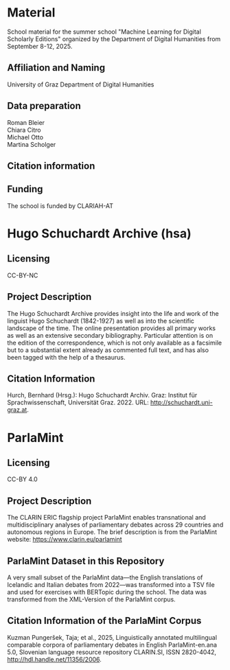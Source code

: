 # Material

School material for the summer school "Machine Learning for Digital Scholarly Editions" organized by the 
Department of Digital Humanities from September 8-12, 2025.

## Affiliation and Naming
University of Graz
Department of Digital Humanities 

## Data preparation
Roman Bleier  
Chiara Citro  
Michael Otto  
Martina Scholger

## Citation information

## Funding
The school is funded by CLARIAH-AT

# Hugo Schuchardt Archive (hsa)

## Licensing
CC-BY-NC

## Project Description
The Hugo Schuchardt Archive provides insight into the life and work of the linguist Hugo Schuchardt (1842-1927) as well as into the scientific landscape of the time. The online presentation provides all primary works as well as an extensive secondary bibliography. Particular attention is on the edition of the correspondence, which is not only available as a facsimile but to a substantial extent already as commented full text, and has also been tagged with the help of a thesaurus.

## Citation Information

Hurch, Bernhard (Hrsg.): Hugo Schuchardt Archiv. Graz: Institut für Sprachwissenschaft, Universität Graz. 2022. URL: http://schuchardt.uni-graz.at. 


# ParlaMint 

## Licensing
CC-BY 4.0

## Project Description
The CLARIN ERIC flagship project ParlaMint enables transnational and multidisciplinary analyses of parliamentary debates across 29 countries and autonomous regions in Europe. The brief description is from the ParlaMint website: https://www.clarin.eu/parlamint

## ParlaMint Dataset in this Repository
A very small subset of the ParlaMint data—the English translations of Icelandic and Italian debates from 2022—was transformed into a TSV file and used for exercises with BERTopic during the school. The data was transformed from the XML-Version of the ParlaMint corpus.

## Citation Information of the ParlaMint Corpus

Kuzman Pungeršek, Taja; et al., 2025, Linguistically annotated multilingual comparable corpora of parliamentary debates in English ParlaMint-en.ana 5.0, Slovenian language resource repository CLARIN.SI, ISSN 2820-4042, http://hdl.handle.net/11356/2006. 
